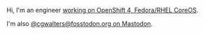 Hi, I'm an engineer [working on OpenShift 4, Fedora/RHEL CoreOS](https://blog.verbum.org/2021/03/05/why-i-work-on-openshift-and-fedora-rhel/).

I'm also [@cgwalters@fosstodon.org on Mastodon](@cgwalters@fosstodon.org).
